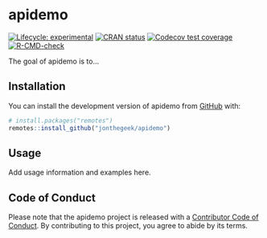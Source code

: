 
<!-- README.md is generated from README.Rmd. Please edit that file -->

# apidemo

<!-- badges: start -->

[![Lifecycle:
experimental](https://img.shields.io/badge/lifecycle-experimental-orange.svg)](https://lifecycle.r-lib.org/articles/stages.html#experimental)
[![CRAN
status](https://www.r-pkg.org/badges/version/apidemo)](https://CRAN.R-project.org/package=apidemo)
[![Codecov test
coverage](https://codecov.io/gh/jonthegeek/apidemo/branch/main/graph/badge.svg)](https://app.codecov.io/gh/jonthegeek/apidemo?branch=main)
[![R-CMD-check](https://github.com/jonthegeek/apidemo/actions/workflows/R-CMD-check.yaml/badge.svg)](https://github.com/jonthegeek/apidemo/actions/workflows/R-CMD-check.yaml)
<!-- badges: end -->

The goal of apidemo is to…

## Installation

You can install the development version of apidemo from
[GitHub](https://github.com/) with:

``` r
# install.packages("remotes")
remotes::install_github("jonthegeek/apidemo")
```

## Usage

Add usage information and examples here.

## Code of Conduct

Please note that the apidemo project is released with a [Contributor
Code of
Conduct](https://jonthegeek.github.io/apidemo/CODE_OF_CONDUCT.html). By
contributing to this project, you agree to abide by its terms.
